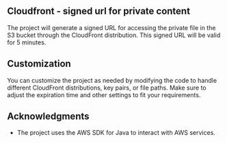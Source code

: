 ## Cloudfront - signed url for private content

The project will generate a signed URL for accessing the private file in the S3 bucket through the CloudFront distribution. This signed URL will be valid for 5 minutes.

## Customization

You can customize the project as needed by modifying the code to handle different CloudFront distributions, key pairs, or file paths. Make sure to adjust the expiration time and other settings to fit your requirements.

## Acknowledgments

- The project uses the AWS SDK for Java to interact with AWS services.

